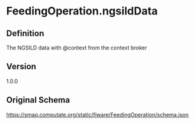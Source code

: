 # FeedingOperation.ngsildData

## Definition
The NGSILD data with @context from the context broker

## Version
1.0.0

## Original Schema
https://smaq.computate.org/static/fiware/FeedingOperation/schema.json
